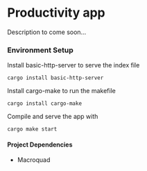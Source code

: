 # Productivity app

Description to come soon...

### Environment Setup

Install basic-http-server to serve the index file

`cargo install basic-http-server`

Install cargo-make to run the makefile 

`cargo install cargo-make`

Compile and serve the app with 

`cargo make start`


#### Project Dependencies
- Macroquad